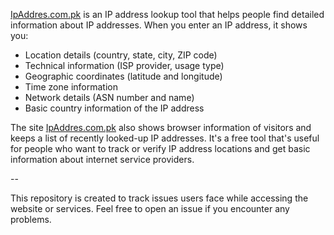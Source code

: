 [IpAddres.com.pk](https://ipaadress.com.pk/) is an IP address lookup tool that helps people find detailed information about IP addresses. When you enter an IP address, it shows you:

 - Location details (country, state, city, ZIP code)
 - Technical information (ISP provider, usage type)
 - Geographic coordinates (latitude and longitude)
 - Time zone information
 - Network details (ASN number and name)
 - Basic country information of the IP address

The site [IpAddres.com.pk](https://ipaadress.com.pk/) also shows browser information of visitors and keeps a list of recently looked-up IP addresses. It's a free tool that's useful for people who want to track or verify IP address locations and get basic information about internet service providers.

--

This repository is created to track issues users face while accessing the website or services. Feel free to open an issue if you encounter any problems.
